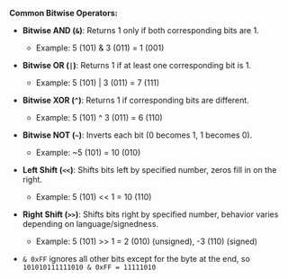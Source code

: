 **Common Bitwise Operators:**
- **Bitwise AND (`&`)**: Returns 1 only if both corresponding bits are 1.
    - Example: 5 (101) & 3 (011) = 1 (001)
- **Bitwise OR (`|`)**: Returns 1 if at least one corresponding bit is 1.
    - Example: 5 (101) | 3 (011) = 7 (111)
- **Bitwise XOR (`^`)**: Returns 1 if corresponding bits are different.
    - Example: 5 (101) ^ 3 (011) = 6 (110)
- **Bitwise NOT (`~`)**: Inverts each bit (0 becomes 1, 1 becomes 0).
    - Example: ~5 (101) = 10 (010)
- **Left Shift (`<<`)**: Shifts bits left by specified number, zeros fill in on the right.
    - Example: 5 (101) << 1 = 10 (110)
- **Right Shift (`>>`)**: Shifts bits right by specified number, behavior varies depending on language/signedness.
    - Example: 5 (101) >> 1 = 2 (010) (unsigned), -3 (110) (signed)


- `& 0xFF` ignores all other bits except for the byte at the end, so `101010111111010 & 0xFF = 11111010`